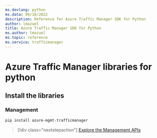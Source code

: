 ```yaml
---
ms.devlang: python
ms.data: 09/16/2022
description: Reference for Azure Traffic Manager SDK for Python
author: lmazuel
title: Azure Traffic Manager SDK for Python
ms.author: lmazuel
ms.topic: reference
ms.service: trafficmanager
---
```

# Azure Traffic Manager libraries for python

## Install the libraries

### Management

```bash
pip install azure-mgmt-trafficmanager
```

> [!div class="nextstepaction"]
> [Explore the Management APIs](/python/api/overview/azure/trafficmanager/management)